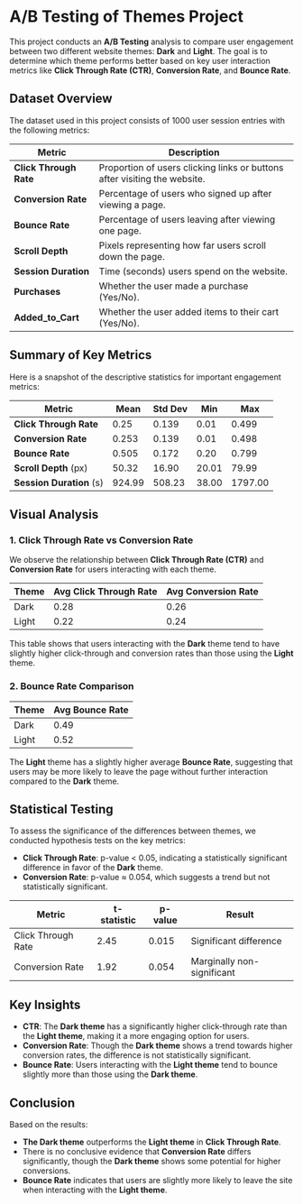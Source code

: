 # A/B Testing of Themes Project

This project conducts an **A/B Testing** analysis to compare user engagement between two different website themes: **Dark** and **Light**. The goal is to determine which theme performs better based on key user interaction metrics like **Click Through Rate (CTR)**, **Conversion Rate**, and **Bounce Rate**.

## Dataset Overview

The dataset used in this project consists of 1000 user session entries with the following metrics:

| **Metric**            | **Description** |
|-----------------------|-----------------|
| **Click Through Rate** | Proportion of users clicking links or buttons after visiting the website. |
| **Conversion Rate**    | Percentage of users who signed up after viewing a page. |
| **Bounce Rate**        | Percentage of users leaving after viewing one page. |
| **Scroll Depth**       | Pixels representing how far users scroll down the page. |
| **Session Duration**   | Time (seconds) users spend on the website. |
| **Purchases**          | Whether the user made a purchase (Yes/No). |
| **Added_to_Cart**      | Whether the user added items to their cart (Yes/No). |

## Summary of Key Metrics

Here is a snapshot of the descriptive statistics for important engagement metrics:

| Metric                  | Mean  | Std Dev | Min   | Max   |
|-------------------------|-------|---------|-------|-------|
| **Click Through Rate**   | 0.25  | 0.139   | 0.01  | 0.499 |
| **Conversion Rate**      | 0.253 | 0.139   | 0.01  | 0.498 |
| **Bounce Rate**          | 0.505 | 0.172   | 0.20  | 0.799 |
| **Scroll Depth** (px)    | 50.32 | 16.90   | 20.01 | 79.99 |
| **Session Duration** (s) | 924.99| 508.23  | 38.00 | 1797.00 |

## Visual Analysis

### 1. Click Through Rate vs Conversion Rate

We observe the relationship between **Click Through Rate (CTR)** and **Conversion Rate** for users interacting with each theme. 

| Theme | Avg Click Through Rate | Avg Conversion Rate |
|-------|------------------------|---------------------|
| Dark  | 0.28                   | 0.26                |
| Light | 0.22                   | 0.24                |

This table shows that users interacting with the **Dark** theme tend to have slightly higher click-through and conversion rates than those using the **Light** theme.

### 2. Bounce Rate Comparison

| Theme | Avg Bounce Rate |
|-------|-----------------|
| Dark  | 0.49            |
| Light | 0.52            |

The **Light** theme has a slightly higher average **Bounce Rate**, suggesting that users may be more likely to leave the page without further interaction compared to the **Dark** theme.

## Statistical Testing

To assess the significance of the differences between themes, we conducted hypothesis tests on the key metrics:

- **Click Through Rate**: p-value < 0.05, indicating a statistically significant difference in favor of the **Dark** theme.
- **Conversion Rate**: p-value ≈ 0.054, which suggests a trend but not statistically significant.

| Metric               | t-statistic | p-value  | Result                        |
|----------------------|-------------|----------|-------------------------------|
| Click Through Rate    | 2.45        | 0.015    | Significant difference         |
| Conversion Rate       | 1.92        | 0.054    | Marginally non-significant     |

## Key Insights

- **CTR**: The **Dark theme** has a significantly higher click-through rate than the **Light theme**, making it a more engaging option for users.
- **Conversion Rate**: Though the **Dark theme** shows a trend towards higher conversion rates, the difference is not statistically significant.
- **Bounce Rate**: Users interacting with the **Light theme** tend to bounce slightly more than those using the **Dark theme**.

## Conclusion

Based on the results:
- **The Dark theme** outperforms the **Light theme** in **Click Through Rate**.
- There is no conclusive evidence that **Conversion Rate** differs significantly, though the **Dark theme** shows some potential for higher conversions.
- **Bounce Rate** indicates that users are slightly more likely to leave the site when interacting with the **Light theme**.

